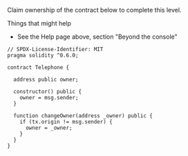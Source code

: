 Claim ownership of the contract below to complete this level.

 Things that might help

- See the Help page above, section "Beyond the console"

```solidity
// SPDX-License-Identifier: MIT
pragma solidity ^0.6.0;

contract Telephone {

  address public owner;

  constructor() public {
    owner = msg.sender;
  }

  function changeOwner(address _owner) public {
    if (tx.origin != msg.sender) {
      owner = _owner;
    }
  }
}
```